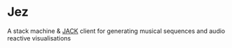 # Jez

A stack machine & [JACK](1) client for generating musical sequences and audio
reactive visualisations

  [1]: http://www.jackaudio.org/
